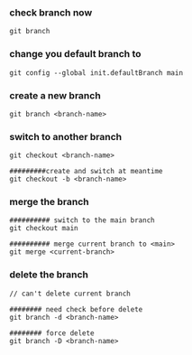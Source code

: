 ### check branch now

```
git branch
```

### change you default branch to <main>

```
git config --global init.defaultBranch main
```

### create a new branch

```
git branch <branch-name>
```

### switch to another branch

```
git checkout <branch-name>

#########create and switch at meantime
git checkout -b <branch-name>
```

### merge the branch

```
########## switch to the main branch
git checkout main

########## merge current branch to <main>
git merge <current-branch>
```

### delete the branch

```
// can't delete current branch

######## need check before delete
git branch -d <branch-name>

######## force delete
git branch -D <branch-name>
```
